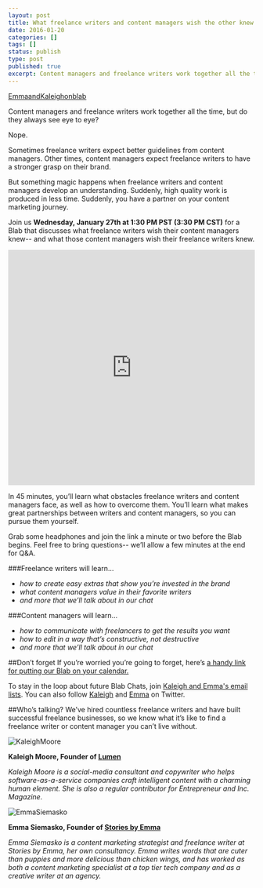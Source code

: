 ```yaml
---
layout: post
title: What freelance writers and content managers wish the other knew 
date: 2016-01-20
categories: []
tags: []
status: publish
type: post
published: true
excerpt: Content managers and freelance writers work together all the time, but they don't always see eye to eye. Kaleigh Moore and I will dissect how freelancers and their managers can work together to get results.
---
```

[EmmaandKaleighonblab]({{site.url}}/assets/blabimage.jpg)

Content managers and freelance writers work together all the time, but do they always see eye to eye?

Nope. 

Sometimes freelance writers expect better guidelines from content managers. Other times, content managers expect freelance writers to have a stronger grasp on their brand.

But something magic happens when freelance writers and content managers develop an understanding. Suddenly, high quality work is produced in less time. Suddenly, you have a partner on your content marketing journey.

Join us __Wednesday, January 27th at 1:30 PM PST (3:30 PM CST)__ for a Blab that discusses what freelance writers wish their content managers knew-- and what those content managers wish their freelance writers knew. 

<div style="text-align: center;" markdown="1"><iframe style='max-width: 100%;' src='https://blab.im/emma-siemasko-bu' frameborder='0' height='480' scrolling='none' width='640'></iframe></div>

In 45 minutes, you’ll learn what obstacles freelance writers and content managers face, as well as how to overcome them. You’ll learn what makes great partnerships between writers and content managers, so you can pursue them yourself.

Grab some headphones and join the link a minute or two before the Blab begins. Feel free to bring questions-- we’ll allow a few minutes at the end for Q&A.

###Freelance writers will learn…
* *how to create easy extras that show you’re invested in the brand*
* *what content managers value in their favorite writers*
* *and more that we’ll talk about in our chat*

###Content managers will learn…
* *how to communicate with freelancers to get the results you want*
* *how to edit in a way that’s constructive, not destructive*
* *and more that we’ll talk about in our chat*

##Don’t forget
If you’re worried you’re going to forget, here’s [a handy link for putting our Blab on your calendar.](https://calendar.google.com/calendar/event?action=TEMPLATE&tmeid=cGRrY2VkYmpyYmxtazNuNnBkdnBpMHRjbGMgZW1tYWZheWVAbQ&tmsrc=emmafaye%40gmail.com)

To stay in the loop about future Blab Chats, join [Kaleigh and Emma's email lists](https://confirmsubscription.com/h/t/C289EA1640461CC5). You can also follow [Kaleigh](http://twitter.com/kaleighf/) and [Emma](http://twitter.com/emmafayes) on Twitter.

##Who’s talking?
We’ve hired countless freelance writers and have built successful freelance businesses, so we know what it’s like to find a freelance writer or content manager you can’t live without. 

![KaleighMoore]({{site.url}}/assets/kaleigh-moore-copywriter.jpg)

__Kaleigh Moore, Founder of [Lumen](http://wearelumen.com)__

*Kaleigh Moore is a social-media consultant and copywriter who helps software-as-a-service companies craft intelligent content with a charming human element. She is also a regular contributor for Entrepreneur and Inc. Magazine.*			

![EmmaSiemasko]({{site.url}}/assets/emmaheadshotblab.jpg)

__Emma Siemasko, Founder of [Stories by Emma](http://storiesbyemma.co)__

*Emma Siemasko is a content marketing strategist and freelance writer at Stories by Emma, her own consultancy. Emma writes words that are cuter than puppies and more delicious than chicken wings, and has worked as both a content marketing specialist at a top tier tech company and as a creative writer at an agency.* 
